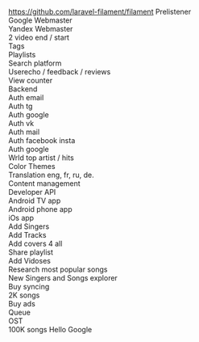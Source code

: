 https://github.com/laravel-filament/filament
Prelistener			
Google Webmaster			
Yandex Webmaster			
2 video end / start			
Tags			
Playlists			
Search platform			
Userecho / feedback / reviews			
View counter			
Backend			
Auth email			
Auth tg			
Auth google			
Auth vk			
Auth mail			
Auth facebook insta			
Auth google			
Wrld top artist / hits			
Color Themes			
Translation eng, fr, ru, de.			
Content management			
Developer API			
Android TV app			
Android phone app			
iOs app			
Add Singers			
Add Tracks			
Add covers 4 all			
Share playlist			
Add Vidoses			
Research most popular songs			
New Singers and Songs explorer			
Buy syncing			
2K songs			
Buy ads			
Queue			
OST			
100K songs
Hello Google